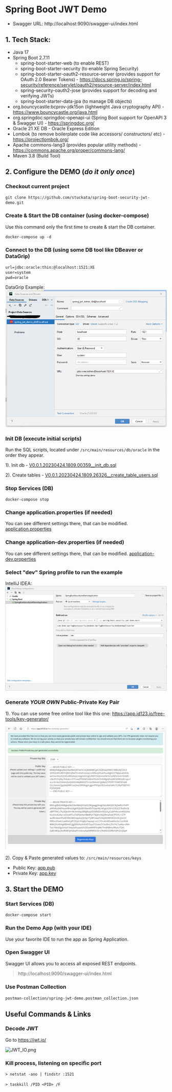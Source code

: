 # Spring Boot JWT Demo

- Swagger URL: http://localhost:9090/swagger-ui/index.html

## 1. Tech Stack:

- Java 17
- Spring Boot 2.7.11
  - spring-boot-starter-web (to enable REST)
  - spring-boot-starter-security (to enable Spring Security)
  - spring-boot-starter-oauth2-resource-server (provides support for OAuth 2.0 Bearer Tokens) - https://docs.spring.io/spring-security/reference/servlet/oauth2/resource-server/index.html
  - spring-security-oauth2-jose (provides support for decoding and verifying JWTs)
  - spring-boot-starter-data-jpa (to manage DB objects)
- org.bouncycastle:bcprov-jdk15on (lightweight Java cryptography API) - https://www.bouncycastle.org/java.html
- org.springdoc:springdoc-openapi-ui (Spring Boot support for OpenAPI 3 & Swagger UI) - https://springdoc.org/
- Oracle 21 XE DB - Oracle Express Edition
- Lombok (to remove boilerplate code like accessors/ constructors/ etc) - https://projectlombok.org/
- Apache commons-lang3 (provides popular utility methods) - https://commons.apache.org/proper/commons-lang/
- Maven 3.8 (Build Tool)

## 2. Configure the DEMO (*do it only once*)

### Checkout current project

``` 
git clone https://github.com/stuckata/spring-boot-security-jwt-demo.git 
```

### Create & Start the DB container (using docker-compose)

Use this command only the first time to create & start the DB container.
``` 
docker-compose up -d 
```

### Connect to the DB (using some DB tool like DBeaver or DataGrip)

```properties
url=jdbc:oracle:thin:@localhost:1521:XE
user=system
pwd=oracle
```

DataGrip Example:
![DataGrip_Example.png](docs/DataGrip_Example.png)

### Init DB (execute initial scripts)

Run the SQL scripts, located under ```/src/main/resources/db/oracle``` in the order they appear.

1). Init
db - [V0.0.1.20230424.1809.00359__init_db.sql](src%2Fmain%2Fresources%2Fdb%2Foracle%2FV0.0.1.20230424.1809.00359__init_db.sql)

2). Create
tables - [V0.0.1.20230424.1809.26326__create_table_users.sql](src%2Fmain%2Fresources%2Fdb%2Foracle%2FV0.0.1.20230424.1809.26326__create_table_users.sql)

### Stop Services (DB)
``` 
docker-compose stop
```

### Change application.properties (if needed)

You can see different settings there, that can be modified.
[application.properties](src%2Fmain%2Fresources%2Fapplication.properties)

### Change application-dev.properties (if needed)

You can see different settings there, that can be modified.
[application-dev.properties](src%2Fmain%2Fresources%2Fapplication-dev.properties)

### Select "dev" Spring profile to run the example

IntelliJ IDEA:
![IntelliJ_IDEA_Profile_Selection.png](docs/IntelliJ_IDEA_Profile_Selection.png)

### Generate *YOUR OWN* Public-Private Key Pair

1). You can use some free online tool like this one:
https://app.id123.io/free-tools/key-generator/

![Key_Gen.png](docs/Key_Gen.png)

2). Copy & Paste generated values to: ```/src/main/resources/keys```

- Public Key: [app.pub](src%2Fmain%2Fresources%2Fkeys%2Fapp.pub)
- Private Key: [app.key](src%2Fmain%2Fresources%2Fkeys%2Fapp.key)

## 3. Start the DEMO

### Start Services (DB)
``` 
docker-compose start
```
### Run the Demo App (with your IDE)
Use your favorite IDE to run the app as Spring Application.

### Open Swagger UI
Swagger UI allows you to access all exposed REST endpoints.

> http://localhost:9090/swagger-ui/index.html

### Use Postman Collection
```postman-collection/spring-jwt-demo.postman_collection.json```

## Useful Commands & Links

### Decode JWT

Go to https://jwt.io/

![JWT_IO.png](docs/JWT_IO.png)

### Kill process, listening on specific port

```
> netstat -ano | findstr :1521

> taskkill /PID <PID> /F
```